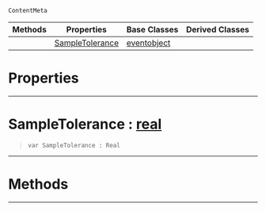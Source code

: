  `ContentMeta`

|Methods|Properties|Base Classes|Derived Classes|
|---|---|---|---|
| |[ SampleTolerance](https://github.com/ZilchEngine/ZilchDocs/blob/master/code_reference/class_reference/richanimation.markdown#sampletolerance-zilch-eng)|[eventobject](https://github.com/ZilchEngine/ZilchDocs/blob/master/code_reference/class_reference/eventobject.markdown)| |


 #  Properties


---  
 #  SampleTolerance : [real](https://github.com/ZilchEngine/ZilchDocs/blob/master/code_reference/nada_base_types/real.markdown)

> 
> ``` lang=cpp, name=Nada
> var SampleTolerance : Real


---  
 #  Methods


---  
 

 